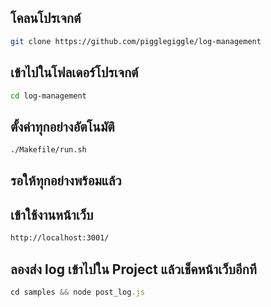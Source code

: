 ## โคลนโปรเจกต์
```bash
git clone https://github.com/pigglegiggle/log-management
```

## เข้าไปในโฟลเดอร์โปรเจกต์
```bash
cd log-management
```

## ตั้งค่าทุกอย่างอัตโนมัติ
```bash
./Makefile/run.sh
```

## รอให้ทุกอย่างพร้อมแล้ว

## เข้าใช้งานหน้าเว็บ
```bash
http://localhost:3001/
```


## ลองส่ง log เข้าไปใน Project แล้วเช็คหน้าเว็บอีกที
```javascript
cd samples && node post_log.js
```

